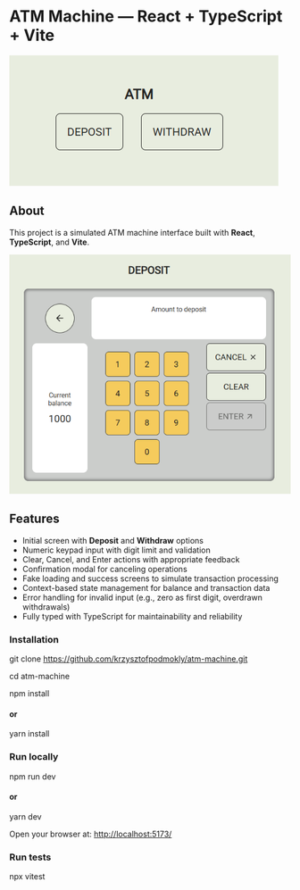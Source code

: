 # ATM Machine — React + TypeScript + Vite

![Screenshot](./public/images/atm-1.png)

## About

This project is a simulated ATM machine interface built with **React**, **TypeScript**, and **Vite**.

![Screenshot](./public/images/atm-2.png)

## Features

- Initial screen with **Deposit** and **Withdraw** options
- Numeric keypad input with digit limit and validation
- Clear, Cancel, and Enter actions with appropriate feedback
- Confirmation modal for canceling operations
- Fake loading and success screens to simulate transaction processing
- Context-based state management for balance and transaction data
- Error handling for invalid input (e.g., zero as first digit, overdrawn withdrawals)
- Fully typed with TypeScript for maintainability and reliability

### Installation

git clone https://github.com/krzysztofpodmokly/atm-machine.git

cd atm-machine

npm install

#### or

yarn install

### Run locally

npm run dev

#### or

yarn dev

Open your browser at: [http://localhost:5173/](http://localhost:5173/)

### Run tests

npx vitest
